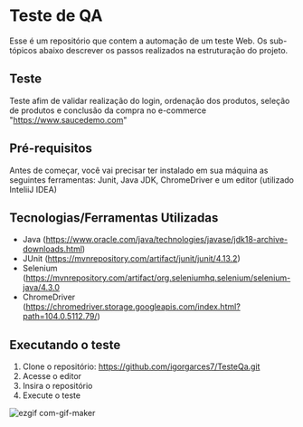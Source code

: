 # Teste de QA

Esse é um repositório que contem a automação de um teste Web. Os sub-tópicos abaixo descrever os passos realizados na estruturação do projeto.

## Teste
Teste afim de validar realização do login, ordenação dos produtos, seleção de produtos e conclusão da compra no e-commerce "https://www.saucedemo.com"


## Pré-requisitos
Antes de começar, você vai precisar ter instalado em sua máquina as seguintes ferramentas: Junit, Java JDK, ChromeDriver e um editor (utilizado InteliiJ IDEA)

## Tecnologias/Ferramentas Utilizadas

-  Java (https://www.oracle.com/java/technologies/javase/jdk18-archive-downloads.html)
-  JUnit (https://mvnrepository.com/artifact/junit/junit/4.13.2)
-  Selenium (https://mvnrepository.com/artifact/org.seleniumhq.selenium/selenium-java/4.3.0
-  ChromeDriver (https://chromedriver.storage.googleapis.com/index.html?path=104.0.5112.79/)

## Executando o teste

1. Clone o repositório: https://github.com/igorgarces7/TesteQa.git
2. Acesse o editor
3. Insira o repositório
4. Execute o teste


![ezgif com-gif-maker](https://user-images.githubusercontent.com/110796005/183346036-88f5014d-b548-44e1-86c1-1623c858759d.gif)
